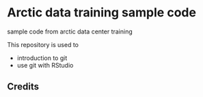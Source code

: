 # Arctic data training sample code
sample code from arctic data center training

This repository is used to 

* introduction to git
* use git with RStudio

## Credits
